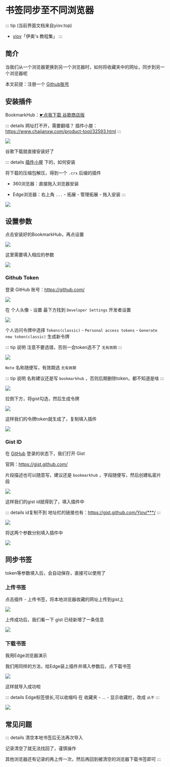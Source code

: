 # 书签同步至不同浏览器

::: tip (当前界面文档来自yiov.top) 
* [yiov](https://yiov.top/)「伊奥's 教程集」
:::

## 简介

当我们从一个浏览器更换到另一个浏览器时，如何将收藏夹中的网址，同步到另一个浏览器呢

本文前提：注册一个 [Github账号](../website/pages/github.md)


## 安装插件

BookmarkHub：[☛点我下载 谷歌商店版](https://chrome.google.com/webstore/detail/bookmarkhub-sync-bookmark/fohimdklhhcpcnpmmichieidclgfdmol)

::: details 网址打不开，需要翻墙？
插件小屋：https://www.chajianxw.com/product-tool/32593.html
:::

![](/bookmark/bookmark-01.png)

谷歌下载就直接安装好了

::: details [插件小屋](https://www.chajianxw.com/product-tool/32593.html) 下的，如何安装

将下载的压缩包解压，得到一个 `.crx` 后缀的插件

* 360浏览器：直接拖入浏览器安装

* Edge浏览器：右上角 `...` - 拓展 - 管理拓展 - 拖入安装
:::

![](/bookmark/bookmark-02.png)




## 设置参数


点击安装好的BookmarkHub，再点设置

![](/bookmark/bookmark-03.png)

这里需要填入相应的参数

![](/bookmark/bookmark-04.png)




### Github Token

登录 GitHub 账号：https://github.com/

![](/bookmark/bookmark-05.png)

在 个人头像 - 设置 最下方找到 `Developer Settings` 开发者设置

![](/bookmark/bookmark-06.png)

个人访问令牌中选择 `Tokens(classic)` - `Personal access tokens` - `Generate new token(classic)` 生成新令牌

::: tip 说明
注意不要选错，否则一会token选不了 `无有效期`
:::

![](/bookmark/bookmark-07.png)

`Note` 名称随便写，有效期选 `无有效期`

::: tip 说明
名称建议还是写 `bookmarkhub` ，否则后期删除token，都不知道是啥
:::

![](/bookmark/bookmark-08.png)

拉倒下方，将gist勾选，然后生成令牌

![](/bookmark/bookmark-09.png)


这样我们的令牌token就生成了，复制填入插件

![](/bookmark/bookmark-10.png)




### Gist ID

在 [GitHub](https://github.com/) 登录的状态下，我们打开 Gist

官网：https://gist.github.com/

片段描述也可以随意写，建议还是 `bookmarkhub` ，字段随便写，然后创建私密片段

![](/bookmark/bookmark-11.png)

这样我们的gist id就得到了，填入插件中

::: details id复制不到
地址栏的链接也有：https://gist.github.com/Yiov/***/
:::

![](/bookmark/bookmark-12.png)



将这两个参数分别填入插件中

![](/bookmark/bookmark-13.png)



## 同步书签

token等参数填入后，会自动保存，直接可以使用了

### 上传书签

点击插件 - 上传书签，将本地浏览器收藏的网址上传到gist上

![](/bookmark/bookmark-14.png)


上传成功后，我们看一下 gist 已经新增了一条信息

![](/bookmark/bookmark-15.png)


### 下载书签

我用Edge浏览器演示

我们用同样的方法，给Edge装上插件并填入参数后，点下载书签

![](/bookmark/bookmark-16.png)

这样就导入成功啦

::: details Edge标签很长,可以收缩吗
在 收藏夹 - ... - 显示收藏栏，改成 `从不`
:::

![](/bookmark/bookmark-17.png)



## 常见问题


::: details 清空本地书签后无法再次导入

记录清空了就无法找回了，谨慎操作

其他浏览器还有记录的再上传一次，然后再回到被清空的浏览器下载书签即可
:::